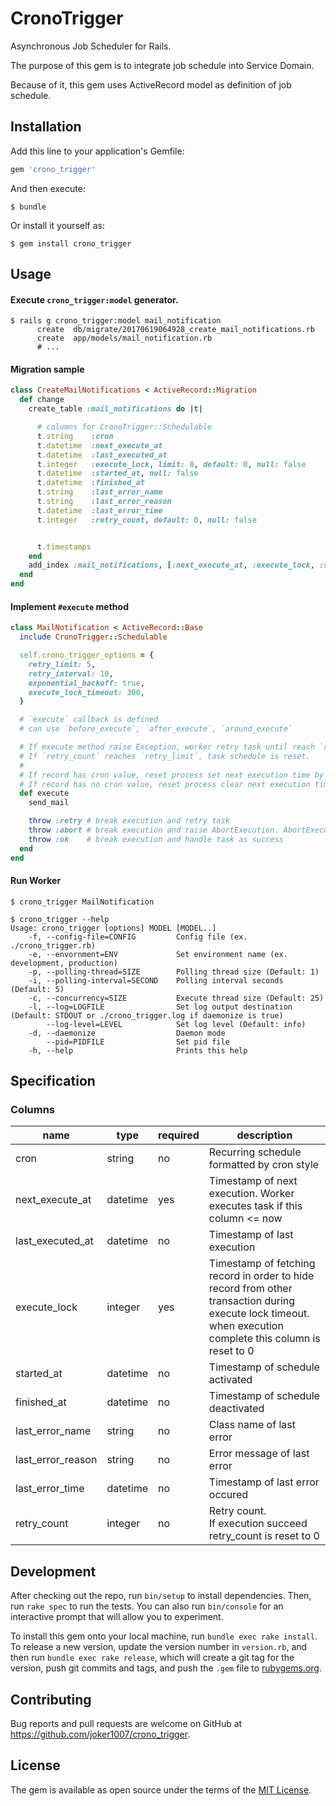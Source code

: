 # CronoTrigger

Asynchronous Job Scheduler for Rails.

The purpose of this gem is to integrate job schedule into Service Domain.

Because of it, this gem uses ActiveRecord model as definition of job schedule.

## Installation

Add this line to your application's Gemfile:

```ruby
gem 'crono_trigger'
```

And then execute:

    $ bundle

Or install it yourself as:

    $ gem install crono_trigger

## Usage

#### Execute `crono_trigger:model` generator.

```
$ rails g crono_trigger:model mail_notification
      create  db/migrate/20170619064928_create_mail_notifications.rb
      create  app/models/mail_notification.rb
      # ...
```

#### Migration sample

```ruby
class CreateMailNotifications < ActiveRecord::Migration
  def change
    create_table :mail_notifications do |t|

      # columns for CronoTrigger::Schedulable
      t.string    :cron
      t.datetime  :next_execute_at
      t.datetime  :last_executed_at
      t.integer   :execute_lock, limit: 8, default: 0, null: false
      t.datetime  :started_at, null: false
      t.datetime  :finished_at
      t.string    :last_error_name
      t.string    :last_error_reason
      t.datetime  :last_error_time
      t.integer   :retry_count, default: 0, null: false


      t.timestamps
    end
    add_index :mail_notifications, [:next_execute_at, :execute_lock, :started_at, :finished_at], name: "crono_trigger_index_on_mail_notifications"
  end
end
```

#### Implement `#execute` method

```ruby
class MailNotification < ActiveRecord::Base
  include CronoTrigger::Schedulable

  self.crono_trigger_options = {
    retry_limit: 5,
    retry_interval: 10,
    exponential_backoff: true,
    execute_lock_timeout: 300,
  }

  # `execute` callback is defined
  # can use `before_execute`, `after_execute`, `around_execute`

  # If execute method raise Exception, worker retry task until reach `retry_limit`
  # If `retry_count` reaches `retry_limit`, task schedule is reset.
  # 
  # If record has cron value, reset process set next execution time by cron definition
  # If record has no cron value, reset process clear next execution time
  def execute
    send_mail

    throw :retry # break execution and retry task
    throw :abort # break execution and raise AbortExecution. AbortExecution is not retried
    throw :ok    # break execution and handle task as success
  end
end
```

#### Run Worker

```
$ crono_trigger MailNotification
```

```
$ crono_trigger --help
Usage: crono_trigger [options] MODEL [MODEL..]
    -f, --config-file=CONFIG         Config file (ex. ./crono_trigger.rb)
    -e, --envornment=ENV             Set environment name (ex. development, production)
    -p, --polling-thread=SIZE        Polling thread size (Default: 1)
    -i, --polling-interval=SECOND    Polling interval seconds (Default: 5)
    -c, --concurrency=SIZE           Execute thread size (Default: 25)
    -l, --log=LOGFILE                Set log output destination (Default: STDOUT or ./crono_trigger.log if daemonize is true)
        --log-level=LEVEL            Set log level (Default: info)
    -d, --daemonize                  Daemon mode
        --pid=PIDFILE                Set pid file
    -h, --help                       Prints this help
```

## Specification

### Columns

|name             |type    |required|description                                                                                                                                                  |
|-----------------|--------|--------|-------------------------------------------------------------------------------------------------------------------------------------------------------------|
|cron             |string  |no      |Recurring schedule formatted by cron style                                                                                                                   |
|next_execute_at  |datetime|yes     |Timestamp of next execution. Worker executes task if this column <= now                                                                                      |
|last_executed_at |datetime|no      |Timestamp of last execution                                                                                                                                  |
|execute_lock     |integer |yes     |Timestamp of fetching record in order to hide record from other transaction during execute lock timeout. <br> when execution complete this column is reset to 0|
|started_at       |datetime|no      |Timestamp of schedule activated                                                                                                                              |
|finished_at      |datetime|no      |Timestamp of schedule deactivated                                                                                                                            |
|last_error_name  |string  |no      |Class name of last error                                                                                                                                     |
|last_error_reason|string  |no      |Error message of last error                                                                                                                                  |
|last_error_time  |datetime|no      |Timestamp of last error occured                                                                                                                              |
|retry_count      |integer |no      |Retry count. <br> If execution succeed retry_count is reset to 0                                                                                                  |

## Development

After checking out the repo, run `bin/setup` to install dependencies. Then, run `rake spec` to run the tests. You can also run `bin/console` for an interactive prompt that will allow you to experiment.

To install this gem onto your local machine, run `bundle exec rake install`. To release a new version, update the version number in `version.rb`, and then run `bundle exec rake release`, which will create a git tag for the version, push git commits and tags, and push the `.gem` file to [rubygems.org](https://rubygems.org).

## Contributing

Bug reports and pull requests are welcome on GitHub at https://github.com/joker1007/crono_trigger.


## License

The gem is available as open source under the terms of the [MIT License](http://opensource.org/licenses/MIT).

